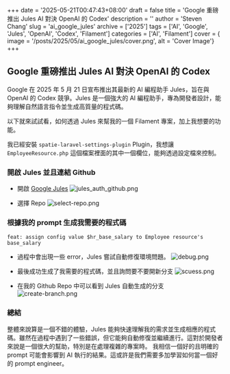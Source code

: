 +++
date = '2025-05-21T00:47:43+08:00'
draft = false
title = 'Google 重磅推出 Jules AI 對決 OpenAI 的 Codex'
description = ''
author = 'Steven Chang'
slug = 'ai_google_jules'
archive = ['2025']
tags = ['AI', 'Google', 'Jules', 'OpenAI', 'Codex', 'Filament']
categories = ['AI', 'Filament']
cover = { image = '/posts/2025/05/ai_google_jules/cover.png', alt = 'Cover Image'}
+++

## Google 重磅推出 Jules AI 對決 OpenAI 的 Codex

Google 在 2025 年 5 月 21 日宣布推出其最新的 AI 編程助手 Jules，旨在與 OpenAI 的 Codex 競爭。Jules 是一個強大的 AI 編程助手，專為開發者設計，能夠理解自然語言指令並生成高質量的程式碼。

以下就來試試看，如何透過 Jules 來幫我的一個 Filament 專案，加上我想要的功能。

我已經安裝 `spatie-laravel-settings-plugin` Plugin，我想讓 `EmployeeResource.php` 這個檔案裡面的其中一個欄位，能夠透過設定檔來控制。

### 開啟 Jules 並且連結 Github
- 開啟 [Google Jules](https://jules.google.com/task)
![jules_auth_github.png](/posts/2025/05/ai_google_jules/jules_auth_github.png)

- 選擇 Repo
![select-repo.png](/posts/2025/05/ai_google_jules/select-repo.png)


### 根據我的 prompt 生成我需要的程式碼
```prompt
feat: assign config value $hr_base_salary to Employee resource's base_salary
```

- 過程中會出現一些 error，Jules 嘗試自動修復環境問題。
![debug.png](/posts/2025/05/ai_google_jules/debug.png)

- 最後成功生成了我需要的程式碼，並且詢問要不要開新分支
![scuess.png](/posts/2025/05/ai_google_jules/scuess.png)

- 在我的 Github Repo 中可以看到 Jules 自動生成的分支
![create-branch.png](/posts/2025/05/ai_google_jules/create-branch.png)

### 總結
整體來說算是一個不錯的體驗，Jules 能夠快速理解我的需求並生成相應的程式碼。雖然在過程中遇到了一些錯誤，但它能夠自動修復並繼續進行。這對於開發者來說是一個很大的幫助，特別是在處理複雜的專案時。
我相信一個好的且明確的 prompt 可能會影響到 AI 執行的結果。這或許是我們需要多加學習如何當一個好的 prompt engineer。
